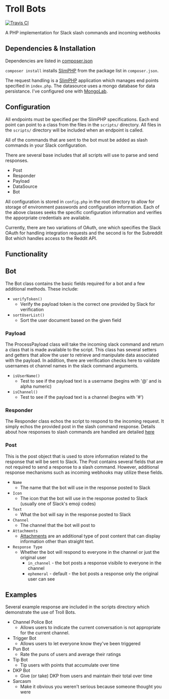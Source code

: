 # Troll Bots

[![Travis CI](https://travis-ci.org/alexmj212/trollbots.svg?branch=master)](https://travis-ci.org/alexmj212/trollbots)

A PHP implementation for Slack slash commands and incoming webhooks

## Dependencies & Installation

Dependencies are listed in [composer.json](https://github.com/alexmj212/slackphp/blob/master/composer.json)

`composer install` installs [SlimPHP](https://github.com/slimphp/Slim) from the package list in `composer.json`.

The request handling is a [SlimPHP](https://github.com/slimphp/Slim) application which manages end points specified in `index.php`. The datasource uses a mongo database for data persistance. I've configured one with [MongoLab](https://mongolab.com).

## Configuration

All endpoints must be specified per the SlimPHP specifications. Each end point can point to a class from the files in the `scripts/` directory. All files in the `scripts/` directory will be included when an endpoint is called.

All of the commands that are sent to the bot must be added as slash commands in your Slack configuration.

There are several base includes that all scripts will use to parse and send responses.
* Post
* Responder
* Payload
* DataSource
* Bot

All configuration is stored in `config.php` in the root directory to allow for storage of environment passwords and configuration information. Each of the above classes seeks the specific configuration information and verifies the apporpriate credentials are available.

Currently, there are two variations of OAuth, one which specifies the Slack OAuth for handling integration requests and the second is for the Subreddit Bot which handles access to the Reddit API.

## Functionality

## Bot
The Bot class contains the basic fields required for a bot and a few additional methods. These include:
* `verifyToken()`
  * Verify the payload token is the correct one provided by Slack for verification
* `sortUserList()`
  * Sort the user document based on the given field

### Payload
The ProcessPayload class will take the incoming slack command and return a class that is made available to the script. This class has several setters and getters that allow the user to retrieve and manipulate data associated with the payload. In addition, there are verification checks here to validate usernames ot channel names in the slack command arguments.
* `isUserName()`
  * Test to see if the payload text is a username (begins with '@' and is alpha numeric)
* `isChannel()`
  * Test to see if the payload text is a channel (begins with '#')

### Responder
The Responder class echos the script to respond to the incoming request. It simply echos the provided post in the slash command response. Details about how responses to slash commands are handled are detailed [here](https://api.slack.com/slash-commands)

### Post
This is the post object that is used to store information related to the response that will be sent to Slack. The Post contains several fields that are not required to send a response to a slash command. However, additional response mechanisms such as incoming webhooks may utilize these fields.
* `Name`
  * The name that the bot will use in the response posted to Slack
* `Icon`
  * The icon that the bot will use in the response posted to Slack (usually one of Slack's emoji codes)
* `Text`
  * What the bot will say in the response posted to Slack
* `Channel`
  * The channel that the bot will post to
* `Attachments`
  * [Attachments](https://api.slack.com/docs/attachments) are an additional type of post content that can display information other than straight text.
* `Response Type`
  * Whether the bot will respond to everyone in the channel or just the original user
    * `in_channel` - the bot posts a response visibile to everyone in the channel
    * `ephemeral` - default - the bot posts a response only the original user can see

## Examples
Several example response are included in the scripts directory which demonstrate the use of Troll Bots.
* Channel Police Bot
  * Allows users to indicate the current conversation is not appropriate for the current channel.
* Trigger Bot
  * Allows users to let everyone know they've been triggered
* Pun Bot
  * Rate the puns of users and average their ratings
* Tip Bot
  * Tip users with points that accumulate over time
* DKP Bot
  * Give (or take) DKP from users and maintain their total over time
* Sarcasm
  * Make it obvious you weren't serious because someone thought you were
  
